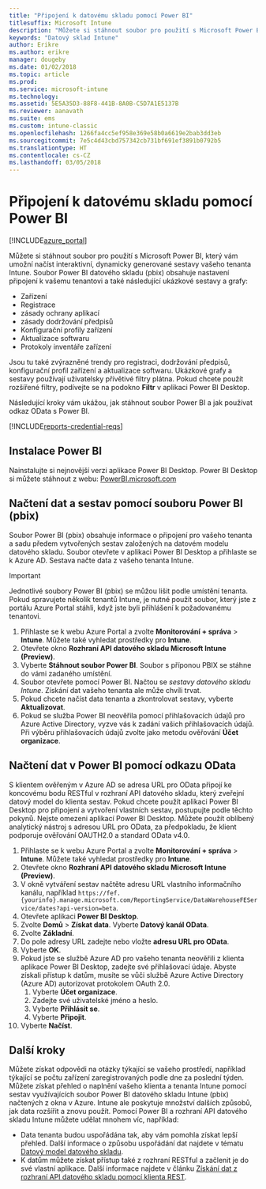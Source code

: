 ```yaml
---
title: "Připojení k datovému skladu pomocí Power BI"
titlesuffix: Microsoft Intune
description: "Můžete si stáhnout soubor pro použití s Microsoft Power BI, který vám umožní načíst interaktivní, dynamicky generované sestavy vašeho tenanta Microsoft Intune."
keywords: "Datový sklad Intune"
author: Erikre
ms.author: erikre
manager: dougeby
ms.date: 01/02/2018
ms.topic: article
ms.prod: 
ms.service: microsoft-intune
ms.technology: 
ms.assetid: 5E5A35D3-88F8-441B-8A0B-C5D7A1E5137B
ms.reviewer: aanavath
ms.suite: ems
ms.custom: intune-classic
ms.openlocfilehash: 1266fa4cc5ef958e369e58b0a6619e2bab3dd3eb
ms.sourcegitcommit: 7e5c4d43cbd757342cb731bf691ef3891b0792b5
ms.translationtype: HT
ms.contentlocale: cs-CZ
ms.lasthandoff: 03/05/2018
---
```

# <a name="connect-to-the-data-warehouse-with-power-bi"></a>Připojení k datovému skladu pomocí Power BI

[!INCLUDE[azure_portal](./includes/azure_portal.md)]

Můžete si stáhnout soubor pro použití s Microsoft Power BI, který vám umožní načíst interaktivní, dynamicky generované sestavy vašeho tenanta Intune. Soubor Power BI datového skladu (pbix) obsahuje nastavení připojení k vašemu tenantovi a také následující ukázkové sestavy a grafy:  

  -  Zařízení
  -  Registrace
  -  zásady ochrany aplikací
  -  zásady dodržování předpisů
  -  Konfigurační profily zařízení
  -  Aktualizace softwaru
  -  Protokoly inventáře zařízení

Jsou tu také zvýrazněné trendy pro registraci, dodržování předpisů, konfigurační profil zařízení a aktualizace softwaru. Ukázkové grafy a sestavy používají uživatelsky přívětivé filtry plátna. Pokud chcete použít rozšířené filtry, podívejte se na podokno **Filtr** v aplikaci Power BI Desktop.

Následující kroky vám ukážou, jak stáhnout soubor Power BI a jak používat odkaz OData s Power BI.

[!INCLUDE[reports-credential-reqs](./includes/reports-credential-reqs.md)]

## <a name="install-power-bi"></a>Instalace Power BI

Nainstalujte si nejnovější verzi aplikace Power BI Desktop. Power BI Desktop si můžete stáhnout z webu: [PowerBI.microsoft.com](https://powerbi.microsoft.com/desktop)

## <a name="load-the-data-and-reports-using-the-power-bi-file-pbix"></a>Načtení dat a sestav pomocí souboru Power BI (pbix)

Soubor Power BI (pbix) obsahuje informace o připojení pro vašeho tenanta a sadu předem vytvořených sestav založených na datovém modelu datového skladu. Soubor otevřete v aplikaci Power BI Desktop a přihlaste se k Azure AD. Sestava načte data z vašeho tenanta Intune.

> [!Important]  
> Jednotlivé soubory Power BI (pbix) se můžou lišit podle umístění tenanta. Pokud spravujete několik tenantů Intune, je nutné použít soubor, který jste z portálu Azure Portal stáhli, když jste byli přihlášení k požadovanému tenantovi.  

1.  Přihlaste se k webu Azure Portal a zvolte **Monitorování + správa** > **Intune**. Můžete také vyhledat prostředky pro **Intune**.  
2.  Otevřete okno **Rozhraní API datového skladu Microsoft Intune (Preview)**.
3.  Vyberte **Stáhnout soubor Power BI**. Soubor s příponou PBIX se stáhne do vámi zadaného umístění.
4.  Soubor otevřete pomocí Power BI. Načtou se *sestavy datového skladu Intune*. Získání dat vašeho tenanta ale může chvíli trvat.
5.  Pokud chcete načíst data tenanta a zkontrolovat sestavy, vyberte **Aktualizovat**.
6.  Pokud se služba Power BI neověřila pomocí přihlašovacích údajů pro Azure Active Directory, vyzve vás k zadání vašich přihlašovacích údajů. Při výběru přihlašovacích údajů zvolte jako metodu ověřování **Účet organizace**.

## <a name="load-the-data-in-power-bi-using-the-odata-link"></a>Načtení dat v Power BI pomocí odkazu OData

S klientem ověřeným v Azure AD se adresa URL pro OData připojí ke koncovému bodu RESTful v rozhraní API datového skladu, který zveřejní datový model do klienta sestav. Pokud chcete použít aplikaci Power BI Desktop pro připojení a vytvoření vlastních sestav, postupujte podle těchto pokynů. Nejste omezeni aplikací Power BI Desktop. Můžete použít oblíbený analytický nástroj s adresou URL pro OData, za předpokladu, že klient podporuje ověřování OAUTH2.0 a standard OData v4.0.

1.  Přihlaste se k webu Azure Portal a zvolte **Monitorování + správa** > **Intune**. Můžete také vyhledat prostředky pro **Intune**.  
2.  Otevřete okno **Rozhraní API datového skladu Microsoft Intune (Preview)**.
3. V okně vytváření sestav načtěte adresu URL vlastního informačního kanálu, například `https://fef.{yourinfo}.manage.microsoft.com/ReportingService/DataWarehouseFEService/dates?api-version=beta`.
4. Otevřete aplikaci **Power BI Desktop**.
5. Zvolte **Domů** > **Získat data**. Vyberte **Datový kanál OData**.
6. Zvolte **Základní**.
7. Do pole adresy URL zadejte nebo vložte **adresu URL pro OData**.
8. Vyberte **OK**.
9. Pokud jste se službě Azure AD pro vašeho tenanta neověřili z klienta aplikace Power BI Desktop, zadejte své přihlašovací údaje. Abyste získali přístup k datům, musíte se vůči službě Azure Active Directory (Azure AD) autorizovat protokolem OAuth 2.0.  
    1.  Vyberte **Účet organizace**.  
    2.  Zadejte své uživatelské jméno a heslo.  
    3.  Vyberte **Přihlásit se**.  
    4.  Vyberte **Připojit**.  
10. Vyberte **Načíst**.

## <a name="next-steps"></a>Další kroky

Můžete získat odpovědi na otázky týkající se vašeho prostředí, například týkající se počtu zařízení zaregistrovaných podle dne za poslední týden. Můžete získat přehled o naplnění vašeho klienta a tenanta Intune pomocí sestav využívajících soubor Power BI datového skladu Intune (pbix) načtených z okna v Azure. Intune ale poskytuje množství dalších způsobů, jak data rozšířit a znovu použít. Pomocí Power BI a rozhraní API datového skladu Intune můžete udělat mnohem víc, například:

<!-- -  You can use Power BI Desktop to create additional report types with your data. For example, you could create a custom chart representing the ratio of device manufactures in your enterprise. For more information about creating custom reports with Power BI and the Intune Data Warehouse, see `BLOG POST ON POWER BI`. -->
 -  Data tenanta budou uspořádána tak, aby vám pomohla získat lepší přehled. Další informace o způsobu uspořádání dat najdete v tématu [Datový model datového skladu](reports-ref-data-model.md).
 -  K datům můžete získat přístup také z rozhraní RESTful a začlenit je do své vlastní aplikace. Další informace najdete v článku [Získání dat z rozhraní API datového skladu pomocí klienta REST](reports-proc-data-rest.md).
